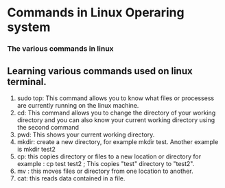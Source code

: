 # Commands in Linux Operaring system
### The various commands in linux

## Learning various commands used on linux terminal.

1.  sudo top: This command allows you to know what files or processess are currently running on the linux machine.
2.  cd: This command allows you to change the directory of your working directory and you can also know your current working directory using the second command
3.  pwd: This shows your current working directory. 
4.  mkdir: create a new directory, for example mkdir test. Another example is mkdir test2
5.  cp: this copies directory or files to a new location or directory for example : cp test test2 ; This copies "test" directory to "test2". 
6.  mv : this moves files or directory from one location to another.
7.  cat: this reads data contained in a file.

